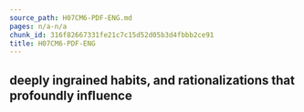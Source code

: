 ```yaml
---
source_path: H07CM6-PDF-ENG.md
pages: n/a-n/a
chunk_id: 316f82667331fe21c7c15d52d05b3d4fbbb2ce91
title: H07CM6-PDF-ENG
---
```

## deeply ingrained habits, and rationalizations that profoundly inﬂuence
